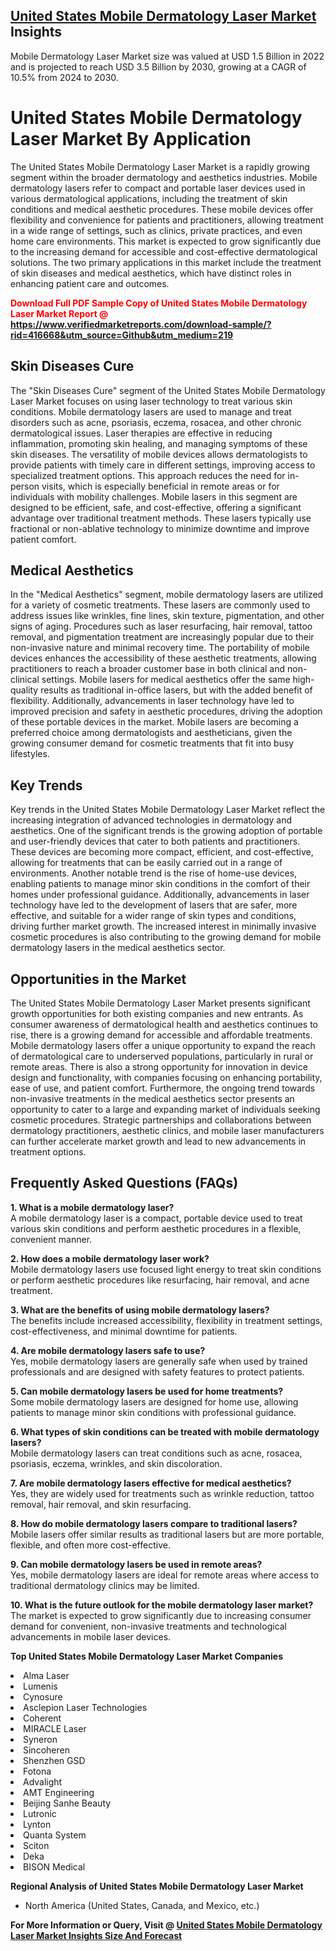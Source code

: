 <h2><a href="https://www.verifiedmarketreports.com/download-sample/?rid=416668&amp;utm_source=Github&amp;utm_medium=219" target="_blank">United States Mobile Dermatology Laser Market</a> Insights</h2><p>Mobile Dermatology Laser Market size was valued at USD 1.5 Billion in 2022 and is projected to reach USD 3.5 Billion by 2030, growing at a CAGR of 10.5% from 2024 to 2030.</p><p> <h1>United States Mobile Dermatology Laser Market By Application</h1> <p>The United States Mobile Dermatology Laser Market is a rapidly growing segment within the broader dermatology and aesthetics industries. Mobile dermatology lasers refer to compact and portable laser devices used in various dermatological applications, including the treatment of skin conditions and medical aesthetic procedures. These mobile devices offer flexibility and convenience for patients and practitioners, allowing treatment in a wide range of settings, such as clinics, private practices, and even home care environments. This market is expected to grow significantly due to the increasing demand for accessible and cost-effective dermatological solutions. The two primary applications in this market include the treatment of skin diseases and medical aesthetics, which have distinct roles in enhancing patient care and outcomes. <strong><p><span class=""><span style="color: #ff0000;"><strong>Download Full PDF Sample Copy of United States Mobile Dermatology Laser Market Report</strong> @ </span><a href="https://www.verifiedmarketreports.com/download-sample/?rid=416668&amp;utm_source=Github&amp;utm_medium=219" target="_blank">https://www.verifiedmarketreports.com/download-sample/?rid=416668&amp;utm_source=Github&amp;utm_medium=219</a></span></p></strong></p> <h2>Skin Diseases Cure</h2> <p>The "Skin Diseases Cure" segment of the United States Mobile Dermatology Laser Market focuses on using laser technology to treat various skin conditions. Mobile dermatology lasers are used to manage and treat disorders such as acne, psoriasis, eczema, rosacea, and other chronic dermatological issues. Laser therapies are effective in reducing inflammation, promoting skin healing, and managing symptoms of these skin diseases. The versatility of mobile devices allows dermatologists to provide patients with timely care in different settings, improving access to specialized treatment options. This approach reduces the need for in-person visits, which is especially beneficial in remote areas or for individuals with mobility challenges. Mobile lasers in this segment are designed to be efficient, safe, and cost-effective, offering a significant advantage over traditional treatment methods. These lasers typically use fractional or non-ablative technology to minimize downtime and improve patient comfort.</p> <h2>Medical Aesthetics</h2> <p>In the "Medical Aesthetics" segment, mobile dermatology lasers are utilized for a variety of cosmetic treatments. These lasers are commonly used to address issues like wrinkles, fine lines, skin texture, pigmentation, and other signs of aging. Procedures such as laser resurfacing, hair removal, tattoo removal, and pigmentation treatment are increasingly popular due to their non-invasive nature and minimal recovery time. The portability of mobile devices enhances the accessibility of these aesthetic treatments, allowing practitioners to reach a broader customer base in both clinical and non-clinical settings. Mobile lasers for medical aesthetics offer the same high-quality results as traditional in-office lasers, but with the added benefit of flexibility. Additionally, advancements in laser technology have led to improved precision and safety in aesthetic procedures, driving the adoption of these portable devices in the market. Mobile lasers are becoming a preferred choice among dermatologists and aestheticians, given the growing consumer demand for cosmetic treatments that fit into busy lifestyles.</p> <h2>Key Trends</h2> <p>Key trends in the United States Mobile Dermatology Laser Market reflect the increasing integration of advanced technologies in dermatology and aesthetics. One of the significant trends is the growing adoption of portable and user-friendly devices that cater to both patients and practitioners. These devices are becoming more compact, efficient, and cost-effective, allowing for treatments that can be easily carried out in a range of environments. Another notable trend is the rise of home-use devices, enabling patients to manage minor skin conditions in the comfort of their homes under professional guidance. Additionally, advancements in laser technology have led to the development of lasers that are safer, more effective, and suitable for a wider range of skin types and conditions, driving further market growth. The increased interest in minimally invasive cosmetic procedures is also contributing to the growing demand for mobile dermatology lasers in the medical aesthetics sector.</p> <h2>Opportunities in the Market</h2> <p>The United States Mobile Dermatology Laser Market presents significant growth opportunities for both existing companies and new entrants. As consumer awareness of dermatological health and aesthetics continues to rise, there is a growing demand for accessible and affordable treatments. Mobile dermatology lasers offer a unique opportunity to expand the reach of dermatological care to underserved populations, particularly in rural or remote areas. There is also a strong opportunity for innovation in device design and functionality, with companies focusing on enhancing portability, ease of use, and patient comfort. Furthermore, the ongoing trend towards non-invasive treatments in the medical aesthetics sector presents an opportunity to cater to a large and expanding market of individuals seeking cosmetic procedures. Strategic partnerships and collaborations between dermatology practitioners, aesthetic clinics, and mobile laser manufacturers can further accelerate market growth and lead to new advancements in treatment options.</p> <h2>Frequently Asked Questions (FAQs)</h2> <p><strong>1. What is a mobile dermatology laser?</strong><br> A mobile dermatology laser is a compact, portable device used to treat various skin conditions and perform aesthetic procedures in a flexible, convenient manner.</p> <p><strong>2. How does a mobile dermatology laser work?</strong><br> Mobile dermatology lasers use focused light energy to treat skin conditions or perform aesthetic procedures like resurfacing, hair removal, and acne treatment.</p> <p><strong>3. What are the benefits of using mobile dermatology lasers?</strong><br> The benefits include increased accessibility, flexibility in treatment settings, cost-effectiveness, and minimal downtime for patients.</p> <p><strong>4. Are mobile dermatology lasers safe to use?</strong><br> Yes, mobile dermatology lasers are generally safe when used by trained professionals and are designed with safety features to protect patients.</p> <p><strong>5. Can mobile dermatology lasers be used for home treatments?</strong><br> Some mobile dermatology lasers are designed for home use, allowing patients to manage minor skin conditions with professional guidance.</p> <p><strong>6. What types of skin conditions can be treated with mobile dermatology lasers?</strong><br> Mobile dermatology lasers can treat conditions such as acne, rosacea, psoriasis, eczema, wrinkles, and skin discoloration.</p> <p><strong>7. Are mobile dermatology lasers effective for medical aesthetics?</strong><br> Yes, they are widely used for treatments such as wrinkle reduction, tattoo removal, hair removal, and skin resurfacing.</p> <p><strong>8. How do mobile dermatology lasers compare to traditional lasers?</strong><br> Mobile lasers offer similar results as traditional lasers but are more portable, flexible, and often more cost-effective.</p> <p><strong>9. Can mobile dermatology lasers be used in remote areas?</strong><br> Yes, mobile dermatology lasers are ideal for remote areas where access to traditional dermatology clinics may be limited.</p> <p><strong>10. What is the future outlook for the mobile dermatology laser market?</strong><br> The market is expected to grow significantly due to increasing consumer demand for convenient, non-invasive treatments and technological advancements in mobile laser devices.</p> </p><p><strong>Top United States Mobile Dermatology Laser Market Companies</strong></p><div data-test-id=""><p><li>Alma Laser</li><li> Lumenis</li><li> Cynosure</li><li> Asclepion Laser Technologies</li><li> Coherent</li><li> MIRACLE Laser</li><li> Syneron</li><li> Sincoheren</li><li> Shenzhen GSD</li><li> Fotona</li><li> Advalight</li><li> AMT Engineering</li><li> Beijing Sanhe Beauty</li><li> Lutronic</li><li> Lynton</li><li> Quanta System</li><li> Sciton</li><li> Deka</li><li> BISON Medical</li></p><div><strong>Regional Analysis of&nbsp;United States Mobile Dermatology Laser Market</strong></div><ul><li dir="ltr"><p dir="ltr">North America&nbsp;(United States, Canada, and Mexico, etc.)</p></li></ul><p><strong>For More Information or Query, Visit @&nbsp;</strong><strong><a href="https://www.verifiedmarketreports.com/product/mobile-dermatology-laser-market/?utm_source=Github&amp;utm_medium=219" target="_blank">United States Mobile Dermatology Laser Market Insights Size And Forecast</a></strong></p></div>
